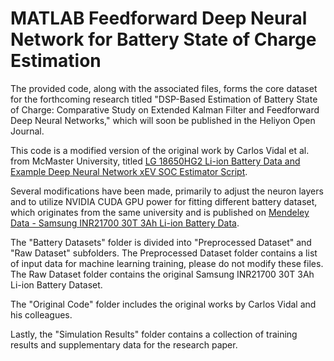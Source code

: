 # MATLAB Feedforward Deep Neural Network for Battery State of Charge Estimation

The provided code, along with the associated files, forms the core dataset for the forthcoming research titled "DSP-Based Estimation of Battery State of Charge: Comparative Study on Extended Kalman Filter and Feedforward Deep Neural Networks," which will soon be published in the Heliyon Open Journal.

This code is a modified version of the original work by Carlos Vidal et al. from McMaster University, titled [LG 18650HG2 Li-ion Battery Data and Example Deep Neural Network xEV SOC Estimator Script](https://doi.org/10.17632/cp3473x7xv.3).

Several modifications have been made, primarily to adjust the neuron layers and to utilize NVIDIA CUDA GPU power for fitting different battery dataset, which originates from the same university and is published on [Mendeley Data - Samsung INR21700 30T 3Ah Li-ion Battery Data](https://data.mendeley.com/datasets/9xyvy2njj3/1).

The "Battery Datasets" folder is divided into "Preprocessed Dataset" and "Raw Dataset" subfolders. The Preprocessed Dataset folder contains a list of input data for machine learning training, please do not modify these files. The Raw Dataset folder contains the original Samsung INR21700 30T 3Ah Li-ion Battery Dataset.

The "Original Code" folder includes the original works by Carlos Vidal and his colleagues.

Lastly, the "Simulation Results" folder contains a collection of training results and supplementary data for the research paper.

